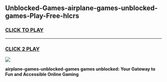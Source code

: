 
## Unblocked-Games-airplane-games-unblocked-games-Play-Free-hlcrs
<h3>
<a href="https://premium76.site?title=airplane-games-unblocked-games&ref=21A">CLICK TO PLAY</a></h3>
<hr>

<h3>
<a href="https://premium76.site?title=airplane-games-unblocked-games&ref=21A">CLICK 2 PLAY</a>
  
</h3>

<a href="https://premium76.site?title=airplane-games-unblocked-games&ref=21A"><img src="https://clearcache.store/games.png"></a>


**airplane-games-unblocked-games games unblocked: Your Gateway to Fun and Accessible Online Gaming**
